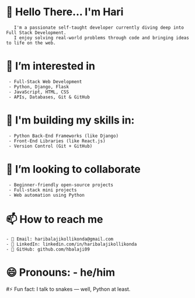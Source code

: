 # 👋 Hello There... I'm Hari
       I'm a passionate self-taught developer currently diving deep into Full Stack Development.  
       I enjoy solving real-world problems through code and bringing ideas to life on the web.
# 👀 I’m interested in
     - Full-Stack Web Development
     - Python, Django, Flask
     - JavaScript, HTML, CSS
     - APIs, Databases, Git & GitHub
# 🌱 I'm building my skills in:
     - Python Back-End Frameworks (like Django)
     - Front-End Libraries (like React.js)
     - Version Control (Git + GitHub)
# 💞️ I’m looking to collaborate
     - Beginner-friendly open-source projects  
     - Full-stack mini projects  
     - Web automation using Python
# 📫 How to reach me 
    - 📧 Email: haribalajikollikonda@gmail.com
    - 🔗 LinkedIn: linkedin.com/in/haribalajikollikonda
    - 🐙 GitHub: github.com/hbalaji09

# 😄 Pronouns: - he/him
#⚡ Fun fact: 
I talk to snakes — well, Python at least.

<!---
hbalaji09/hbalaji09 is a ✨ special ✨ repository because its `README.md` (this file) appears on your GitHub profile.
You can click the Preview link to take a look at your changes.
--->
